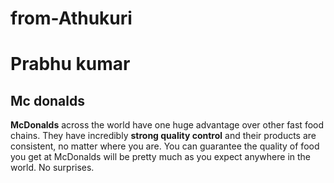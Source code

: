 # from-Athukuri
# Prabhu kumar

## Mc donalds

**McDonalds** across the world have one huge advantage over other fast food chains. They have incredibly **strong quality control** and their products are consistent, no matter where you are. You can guarantee the quality of food you get at McDonalds will be pretty much as you expect anywhere in the world. No surprises.
